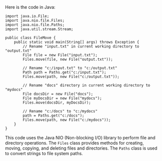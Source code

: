  Here is the code in Java:
```
import java.io.File;
import java.nio.file.Files;
import java.nio.file.Paths;
import java.util.stream.Stream;

public class FileMove {
    public static void main(String[] args) throws Exception {
        // Rename "input.txt" in current working directory to "output.txt"
        File file = new File("input.txt");
        Files.move(file, new File("output.txt"));

        // Rename "c:/input.txt" to "c:/output.txt"
        Path path = Paths.get("c:/input.txt");
        Files.move(path, new File("c:/output.txt"));

        // Rename "docs" directory in current working directory to "mydocs"
        File docsDir = new File("docs");
        File myDocsDir = new File("mydocs");
        Files.move(docsDir, myDocsDir);

        // Rename "c:/docs" to "c:/mydocs"
        path = Paths.get("c:/docs");
        Files.move(path, new File("c:/mydocs"));
    }
}
```
This code uses the Java NIO (Non-blocking I/O) library to perform file and directory operations. The `Files` class provides methods for creating, moving, copying, and deleting files and directories. The `Paths` class is used to convert strings to file system paths.
